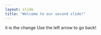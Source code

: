 ```yaml
---
layout: slide
title: "Welcome to our second slide!"
---
```

it is the change
Use the left arrow to go back!
